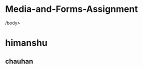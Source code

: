 # Media-and-Forms-Assignment

<!DOCTYPE>
<head> <title> assignment</title> 
</head>

/body>
<h1> himanshu </h1>
<h2> chauhan </h2>


</body>
